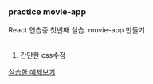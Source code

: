 ### practice movie-app

React 연습중 첫번째 실습. movie-app 만들기
<br><br>
1. 간단한 css수정 <br>

[실습한 예제보기](http://pumpkinzomb.github.io/movie_app/)